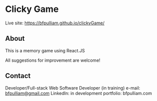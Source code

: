 # Clicky Game

Live site:  https://bfpulliam.github.io/clickyGame/

## About

This is a memory game using React.JS

All suggestions for improvement are welcome!


## Contact
Developer/Full-stack Web Software Developer (in training)
e-mail: bfpulliam@gmail.com
LinkedIn: in development
portfolio: bfpulliam.com
